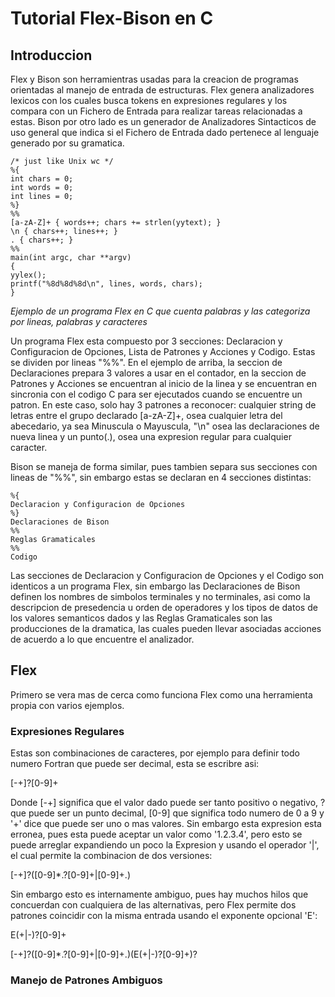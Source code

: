 # Tutorial Flex-Bison en C
## Introduccion
Flex y Bison son herramientras usadas para la creacion de programas orientadas al manejo de entrada de estructuras. Flex genera analizadores lexicos con los cuales busca tokens en expresiones regulares y los compara con un Fichero de Entrada para realizar tareas relacionadas a estas. Bison por otro lado es un generador de Analizadores Sintacticos de uso general que indica si el Fichero de Entrada dado pertenece al lenguaje generado por su gramatica.

```
/* just like Unix wc */
%{
int chars = 0;
int words = 0;
int lines = 0;
%}
%%
[a-zA-Z]+ { words++; chars += strlen(yytext); }
\n { chars++; lines++; }
. { chars++; }
%%
main(int argc, char **argv)
{
yylex();
printf("%8d%8d%8d\n", lines, words, chars);
}
```
<em>Ejemplo de un programa Flex en C que cuenta palabras y las categoriza por lineas, palabras y caracteres</em>

Un programa Flex esta compuesto por 3 secciones: Declaracion y Configuracion de Opciones, Lista de Patrones y Acciones y Codigo. Estas se dividen por lineas "%%". En el ejemplo de arriba, la seccion de Declaraciones prepara 3 valores a usar en el contador, en la seccion de Patrones y Acciones se encuentran al inicio de la linea y se encuentran en sincronia con el codigo C para ser ejecutados cuando se encuentre un patron. En este caso, solo hay 3 patrones a reconocer: cualquier string de letras entre el grupo declarado [a-zA-Z]+, osea cualquier letra del abecedario, ya sea Minuscula o Mayuscula, "\n" osea las declaraciones de nueva linea y un punto(.), osea una expresion regular para cualquier caracter.

Bison se maneja de forma similar, pues tambien separa sus secciones con lineas de "%%", sin embargo estas se declaran en 4 secciones distintas:
```
%{
Declaracion y Configuracion de Opciones
%}
Declaraciones de Bison
%%
Reglas Gramaticales
%%
Codigo
```

Las secciones de Declaracion y Configuracion de Opciones y el Codigo son identicos a un programa Flex, sin embargo las Declaraciones de Bison definen los nombres de simbolos terminales y no terminales, asi como la descripcion de presedencia u orden de operadores y los tipos de datos de los valores semanticos dados y las Reglas Gramaticales son las producciones de la dramatica, las cuales pueden llevar asociadas acciones de acuerdo a lo que encuentre el analizador.

## Flex
Primero se vera mas de cerca como funciona Flex como una herramienta propia con varios ejemplos.

### Expresiones Regulares
Estas son combinaciones de caracteres, por ejemplo para definir todo numero Fortran que puede ser decimal, esta se escribre asi:

[-+]?[0-9]+

Donde [-+] significa que el valor dado puede ser tanto positivo o negativo, ? que puede ser un punto decimal, [0-9] que significa todo numero de 0 a 9 y '+' dice que puede ser uno o mas valores. Sin embargo esta expresion esta erronea, pues esta puede aceptar un valor como '1.2.3.4', pero esto se puede arreglar expandiendo un poco la Expresion y usando el operador '|', el cual permite la combinacion de dos versiones:

[-+]?([0-9]*\.?[0-9]+|[0-9]+\.)

Sin embargo esto es internamente ambiguo, pues hay muchos hilos que concuerdan con cualquiera de las alternativas, pero Flex permite dos patrones coincidir con la misma entrada usando el exponente opcional 'E':

E(+|-)?[0-9]+

[-+]?([0-9]*\.?[0-9]+|[0-9]+\.)(E(+|-)?[0-9]+)?

### Manejo de Patrones Ambiguos
